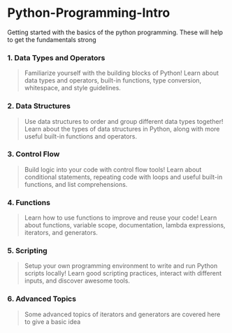 # Python-Programming-Intro
Getting started with the basics of the python programming. These will help to get the fundamentals strong


### 1. Data Types and Operators
> Familiarize yourself with the building blocks of Python! Learn about data types and operators, built-in functions, type conversion, whitespace, and style guidelines.

### 2. Data Structures
> Use data structures to order and group different data types together! Learn about the types of data structures in Python, along with more useful built-in functions and operators.

### 3. Control Flow
> Build logic into your code with control flow tools! Learn about conditional statements, repeating code with loops and useful built-in functions, and list comprehensions.

### 4. Functions
> Learn how to use functions to improve and reuse your code! Learn about functions, variable scope, documentation, lambda expressions, iterators, and generators.

### 5. Scripting
> Setup your own programming environment to write and run Python scripts locally! Learn good scripting practices, interact with different inputs, and discover awesome tools.

### 6. Advanced Topics
> Some advanced topics of iterators and generators are covered here to give a basic idea
